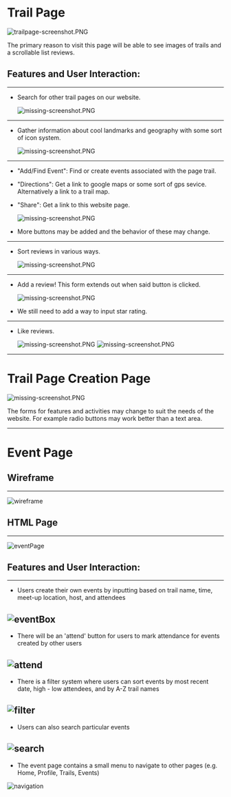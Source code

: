 # Trail Page

![trailpage-screenshot.PNG](../assets/project-screenshots/trailpage/full.PNG?raw=true)

The primary reason to visit this page will be able to see images of trails and a scrollable list reviews.

## Features and User Interaction:

---

- Search for other trail pages on our website.

  ![missing-screenshot.PNG](../assets/project-screenshots/trailpage/searchbar.PNG?raw=true)

---

- Gather information about cool landmarks and geography with some sort of icon system.

  ![missing-screenshot.PNG](../assets/project-screenshots/trailpage/info.PNG?raw=true)

---

- "Add/Find Event": Find or create events associated with the page trail.
- "Directions": Get a link to google maps or some sort of gps sevice. Alternatively a link to a trail map.
- "Share": Get a link to this website page.

  ![missing-screenshot.PNG](../assets/project-screenshots/trailpage/buttons.PNG?raw=true)

- More buttons may be added and the behavior of these may change.

---

- Sort reviews in various ways.

  ![missing-screenshot.PNG](../assets/project-screenshots/trailpage/sortby.PNG?raw=true)

---

- Add a review! This form extends out when said button is clicked.

  ![missing-screenshot.PNG](../assets/project-screenshots/trailpage/addreview.PNG?raw=true)

- We still need to add a way to input star rating.

---

- Like reviews.

  ![missing-screenshot.PNG](../assets/project-screenshots/trailpage/like1.PNG?raw=true)
  ![missing-screenshot.PNG](../assets/project-screenshots/trailpage/like2.PNG?raw=true)

---

# Trail Page Creation Page

  ![missing-screenshot.PNG](../assets/project-screenshots/trailpage/create.PNG?raw=true)

The forms for features and activities may change to suit the needs of the website. For example radio buttons may work better than a text area.

---

# Event Page

## Wireframe
---
![wireframe](../assets/project-screenshots/eventPage/wireframe.jpg)

## HTML Page
---
![eventPage](../assets/project-screenshots/eventPage/eventPage.jpg)

## Features and User Interaction:
---
- Users create their own events by inputting based on trail name, time, meet-up location, host, and attendees

![eventBox](../assets/project-screenshots/eventPage/eventBox.jpg)
---
- There will be an 'attend' button for users to mark attendance for events created by other users

![attend](../assets/project-screenshots/eventPage/attend.jpg)
---
- There is a filter system where users can sort events by most recent date, high - low attendees, and by A-Z trail names

![filter](../assets/project-screenshots/eventPage/filter.jpg)
---
- Users can also search particular events

![search](../assets/project-screenshots/eventPage/search.jpg)
---
- The event page contains a small menu to navigate to other pages (e.g. Home, Profile, Trails, Events)

![navigation](../assets/project-screenshots/eventPage/navigation.jpg)
